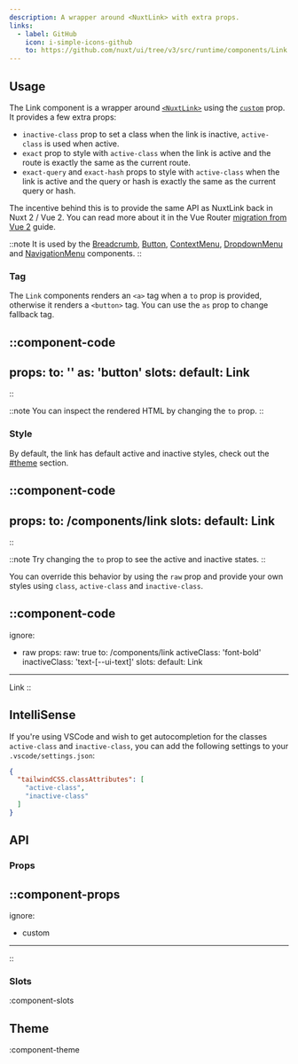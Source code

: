 ```yaml
---
description: A wrapper around <NuxtLink> with extra props.
links:
  - label: GitHub
    icon: i-simple-icons-github
    to: https://github.com/nuxt/ui/tree/v3/src/runtime/components/Link.vue
---
```


## Usage

The Link component is a wrapper around [`<NuxtLink>`](https://nuxt.com/docs/api/components/nuxt-link) using the [`custom`](https://router.vuejs.org/api/interfaces/RouterLinkProps.html#Properties-custom) prop. It provides a few extra props:

- `inactive-class` prop to set a class when the link is inactive, `active-class` is used when active.
- `exact` prop to style with `active-class` when the link is active and the route is exactly the same as the current route.
- `exact-query` and `exact-hash` props to style with `active-class` when the link is active and the query or hash is exactly the same as the current query or hash.

The incentive behind this is to provide the same API as NuxtLink back in Nuxt 2 / Vue 2. You can read more about it in the Vue Router [migration from Vue 2](https://router.vuejs.org/guide/migration/#removal-of-the-exact-prop-in-router-link) guide.

::note
It is used by the [Breadcrumb](/components/breadcrumb), [Button](/components/button), [ContextMenu](/components/context-menu), [DropdownMenu](/components/dropdown-menu) and [NavigationMenu](/components/navigation-menu) components.
::

### Tag

The `Link` components renders an `<a>` tag when a `to` prop is provided, otherwise it renders a `<button>` tag. You can use the `as` prop to change fallback tag.

::component-code
---
props:
  to: ''
  as: 'button'
slots:
  default: Link
---
::

::note
You can inspect the rendered HTML by changing the `to` prop.
::

### Style

By default, the link has default active and inactive styles, check out the [#theme](#theme) section.

::component-code
---
props:
  to: /components/link
slots:
  default: Link
---
::

::note
Try changing the `to` prop to see the active and inactive states.
::

You can override this behavior by using the `raw` prop and provide your own styles using `class`, `active-class` and `inactive-class`.

::component-code
---
ignore:
  - raw
props:
  raw: true
  to: /components/link
  activeClass: 'font-bold'
  inactiveClass: 'text-[--ui-text]'
slots:
  default: Link
---

Link
::

## IntelliSense

If you're using VSCode and wish to get autocompletion for the classes `active-class` and `inactive-class`, you can add the following settings to your `.vscode/settings.json`:

```json [.vscode/settings.json]
{
  "tailwindCSS.classAttributes": [
    "active-class",
    "inactive-class"
  ]
}
```

## API

### Props

::component-props
---
ignore:
  - custom
---
::

### Slots

:component-slots

## Theme

:component-theme
